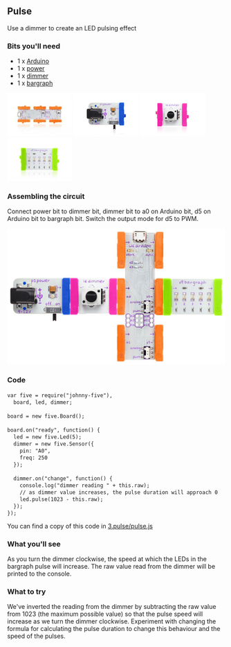 ## Pulse

Use a dimmer to create an LED pulsing effect

### Bits you'll need

 * 1 x [Arduino](http://littlebits.cc/bits/arduino)
 * 1 x [power](http://littlebits.cc/bits/littlebits-power)
 * 1 x [dimmer](http://littlebits.cc/bits/dimmer)
 * 1 x [bargraph](http://littlebits.cc/bits/bargraph)

![image](../images/arduino.jpg)
![image](../images/power.jpg)
![image](../images/dimmer.jpg)
![image](../images/bargraph.jpg)

### Assembling the circuit

Connect power bit to dimmer bit, dimmer bit to a0 on Arduino bit, d5 on Arduino bit to bargraph bit. Switch the output mode for d5 to PWM.

![image](../images/pulse_twist.jpg)

### Code

    var five = require("johnny-five"), 
      board, led, dimmer;

    board = new five.Board();

    board.on("ready", function() {
      led = new five.Led(5);
      dimmer = new five.Sensor({
        pin: "A0",
        freq: 250
      });

      dimmer.on("change", function() {
        console.log("dimmer reading " + this.raw);
        // as dimmer value increases, the pulse duration will approach 0
        led.pulse(1023 - this.raw);
      });
    });

You can find a copy of this code in [3.pulse/pulse.js](./pulse.js)

### What you'll see

As you turn the dimmer clockwise, the speed at which the LEDs in the bargraph pulse will increase. The raw value read from the dimmer will be printed to the console.

### What to try

We've inverted the reading from the dimmer by subtracting the raw value from 1023 (the maximum possible value) so that the pulse speed will increase as we turn the dimmer clockwise.  Experiment with changing the formula for calculating the pulse duration to change this behaviour and the speed of the pulses.
